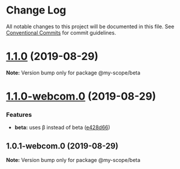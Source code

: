 # Change Log

All notable changes to this project will be documented in this file.
See [Conventional Commits](https://conventionalcommits.org) for commit guidelines.

# [1.1.0](https://github.com/baflo/lerna-conventional-commits-example/compare/@my-scope/beta@1.1.0-webcom.0...@my-scope/beta@1.1.0) (2019-08-29)

**Note:** Version bump only for package @my-scope/beta





# [1.1.0-webcom.0](https://github.com/baflo/lerna-conventional-commits-example/compare/@my-scope/beta@1.0.1-webcom.0...@my-scope/beta@1.1.0-webcom.0) (2019-08-29)


### Features

* **beta:** uses β instead of beta ([e428d66](https://github.com/baflo/lerna-conventional-commits-example/commit/e428d66))





## 1.0.1-webcom.0 (2019-08-29)

**Note:** Version bump only for package @my-scope/beta
